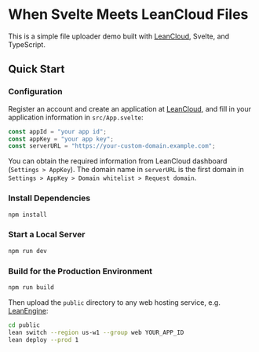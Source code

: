 # When Svelte Meets LeanCloud Files

This is a simple file uploader demo built with [LeanCloud], Svelte, and TypeScript.

[LeanCloud]: https://leancloud.app

## Quick Start

### Configuration

Register an account and create an application at [LeanCloud], and fill in your application information in `src/App.svelte`:

```js
const appId = "your app id";
const appKey = "your app key";
const serverURL = "https://your-custom-domain.example.com";
```

You can obtain the required information from LeanCloud dashboard (`Settings > AppKey`).
The domain name in `serverURL` is the first domain in `Settings > AppKey > Domain whitelist > Request domain`.
 
### Install Dependencies

```sh
npm install
```

### Start a Local Server

```sh
npm run dev
```

### Build for the Production Environment

```sh
npm run build
```

Then upload the `public` directory to any web hosting service,
e.g. [LeanEngine]:

```sh
cd public
lean switch --region us-w1 --group web YOUR_APP_ID
lean deploy --prod 1 
```

[LeanEngine]: https://docs.leancloud.app/leanengine_overview.html